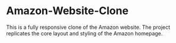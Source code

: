 # Amazon-Website-Clone
This is a fully responsive clone of the Amazon website. The project replicates the core layout and styling of the Amazon homepage.
